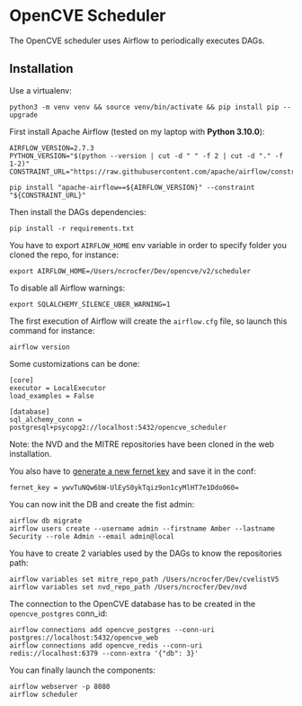 # OpenCVE Scheduler

The OpenCVE scheduler uses Airflow to periodically executes DAGs.

## Installation

Use a virtualenv:

```
python3 -m venv venv && source venv/bin/activate && pip install pip --upgrade
```

First install Apache Airflow (tested on my laptop with **Python 3.10.0**):

```
AIRFLOW_VERSION=2.7.3
PYTHON_VERSION="$(python --version | cut -d " " -f 2 | cut -d "." -f 1-2)"
CONSTRAINT_URL="https://raw.githubusercontent.com/apache/airflow/constraints-${AIRFLOW_VERSION}/constraints-${PYTHON_VERSION}.txt"

pip install "apache-airflow==${AIRFLOW_VERSION}" --constraint "${CONSTRAINT_URL}"
```

Then install the DAGs dependencies:

```
pip install -r requirements.txt
```

You have to export `AIRFLOW_HOME` env variable in order to specify folder you cloned the repo, for instance:

```
export AIRFLOW_HOME=/Users/ncrocfer/Dev/opencve/v2/scheduler
```

To disable all Airflow warnings:

```
export SQLALCHEMY_SILENCE_UBER_WARNING=1
```

The first execution of Airflow will create the `airflow.cfg` file, so launch this command for instance:

```
airflow version
```

Some customizations can be done:

```
[core]
executor = LocalExecutor
load_examples = False

[database]
sql_alchemy_conn = postgresql+psycopg2://localhost:5432/opencve_scheduler
```

Note: the NVD and the MITRE repositories have been cloned in the web installation.

You also have to [generate a new fernet key](https://airflow.apache.org/docs/apache-airflow/stable/security/secrets/fernet.html#generating-fernet-key) and save it in the conf:

```
fernet_key = ywvTuNQw6bW-UlEyS0ykTqiz9on1cyMlHT7e1Ddo060=
```

You can now init the DB and create the fist admin:

```
airflow db migrate
airflow users create --username admin --firstname Amber --lastname Security --role Admin --email admin@local
```

You have to create 2 variables used by the DAGs to know the repositories path:

```
airflow variables set mitre_repo_path /Users/ncrocfer/Dev/cvelistV5
airflow variables set nvd_repo_path /Users/ncrocfer/Dev/nvd
```

The connection to the OpenCVE database has to be created in the `opencve_postgres` conn_id:

```
airflow connections add opencve_postgres --conn-uri postgres://localhost:5432/opencve_web
airflow connections add opencve_redis --conn-uri redis://localhost:6379 --conn-extra '{"db": 3}'
```

You can finally launch the components:

```
airflow webserver -p 8080
airflow scheduler
```
